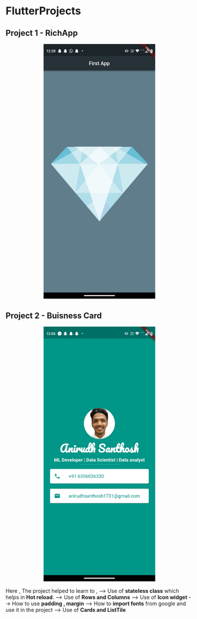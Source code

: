 # FlutterProjects

## Project 1 - RichApp

<p align="center">
  <img src="myFirstApp.jpg" width="300" title="hover text">
</p>

## Project 2 - Buisness Card

<p align="center">
  <img src="BuisnessCard.jpg" width="300" title="hover text">
</p>

Here , The project helped to learn to ,
--> Use of **stateless class** which helps in **Hot reload**.
--> Use of **Rows and Columns** 
--> Use of **Icon widget**
--> How to use **padding , margin**
--> How to **import fonts** from google and use it in the project
--> Use of **Cards and ListTile**
